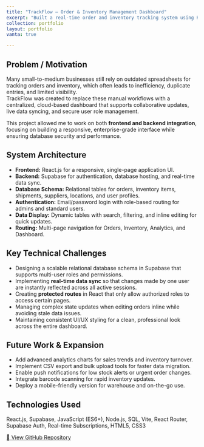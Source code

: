 ```yaml
---
title: "TrackFlow – Order & Inventory Management Dashboard"
excerpt: "Built a real-time order and inventory tracking system using React and Supabase with role-based access control."
collection: portfolio
layout: portfolio
vanta: true

---
```



## Problem / Motivation

Many small-to-medium businesses still rely on outdated spreadsheets for tracking orders and inventory, which often leads to inefficiency, duplicate entries, and limited visibility.  
TrackFlow was created to replace these manual workflows with a centralized, cloud-based dashboard that supports collaborative updates, live data syncing, and secure user role management.

This project allowed me to work on both **frontend and backend integration**, focusing on building a responsive, enterprise-grade interface while ensuring database security and performance.

## System Architecture

- **Frontend:** React.js for a responsive, single-page application UI.
- **Backend:** Supabase for authentication, database hosting, and real-time data sync.
- **Database Schema:** Relational tables for orders, inventory items, shipments, suppliers, locations, and user profiles.
- **Authentication:** Email/password login with role-based routing for admins and standard users.
- **Data Display:** Dynamic tables with search, filtering, and inline editing for quick updates.
- **Routing:** Multi-page navigation for Orders, Inventory, Analytics, and Dashboard.

## Key Technical Challenges

- Designing a scalable relational database schema in Supabase that supports multi-user roles and permissions.
- Implementing **real-time data sync** so that changes made by one user are instantly reflected across all active sessions.
- Creating **protected routes** in React that only allow authorized roles to access certain pages.
- Managing complex state updates when editing orders inline while avoiding stale data issues.
- Maintaining consistent UI/UX styling for a clean, professional look across the entire dashboard.

## Future Work & Expansion

- Add advanced analytics charts for sales trends and inventory turnover.
- Implement CSV export and bulk upload tools for faster data migration.
- Enable push notifications for low stock alerts or urgent order changes.
- Integrate barcode scanning for rapid inventory updates.
- Deploy a mobile-friendly version for warehouse and on-the-go use.

## Technologies Used

React.js, Supabase, JavaScript (ES6+), Node.js, SQL, Vite, React Router, Supabase Auth, Real-time Subscriptions, HTML5, CSS3

[🔗 View GitHub Repository](https://github.com/TarunPatel03/TrackFlow-2-Attempt)

